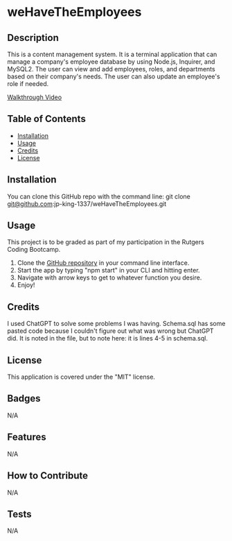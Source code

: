# weHaveTheEmployees


## Description

This is a content management system. It is a terminal application that can manage a company's employee database by using Node.js, Inquirer, and MySQL2. The user can view and add employees, roles, and departments based on their company's needs. The user can also update an employee's role if needed.

[Walkthrough Video](https://drive.google.com/file/d/1FnDW3OsNTCnq5GkWUCszOJLCTz9cDQUm/view?usp=sharing)


## Table of Contents

- [Installation](#installation)
- [Usage](#usage)
- [Credits](#credits)
- [License](#license)


## Installation

You can clone this GitHub repo with the command line:
git clone git@github.com:jp-king-1337/weHaveTheEmployees.git


## Usage

This project is to be graded as part of my participation in the Rutgers Coding Bootcamp.

1. Clone the [GitHub repository](https://github.com/jp-king-1337/weHaveTheEmployees) in your command line interface.
2. Start the app by typing "npm start" in your CLI and hitting enter.
3. Navigate with arrow keys to get to whatever function you desire.
4. Enjoy!


## Credits

I used ChatGPT to solve some problems I was having. Schema.sql has some pasted code because I couldn't figure out what was wrong but ChatGPT did. It is noted in the file, but to note here: it is lines 4-5 in schema.sql.


## License

This application is covered under the "MIT" license.


## Badges

N/A


## Features

N/A


## How to Contribute

N/A


## Tests

N/A
